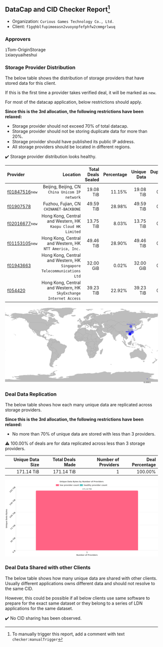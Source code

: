 ## DataCap and CID Checker Report[^1]
 - Organization: `Curious Games Technology Co., Ltd.`
 - Client: `f1gqhblfupimeeasn2vuoyopfefphfw2cmmgrlwuq`
### Approvers
`1`Tom-OriginStorage<br/>`1`xiaoyuaiheshui

### Storage Provider Distribution
The below table shows the distribution of storage providers that have stored data for this client.

If this is the first time a provider takes verified deal, it will be marked as `new`.

For most of the datacap application, below restrictions should apply.

**Since this is the 3rd allocation, the following restrictions have been relaxed:**
 - Storage provider should not exceed 70% of total datacap.
 - Storage provider should not be storing duplicate data for more than 20%.
 - Storage provider should have published its public IP address.
 - All storage providers should be located in different regions.

✔️ Storage provider distribution looks healthy.

| Provider                                                    |                                                                  Location | Total Deals Sealed | Percentage | Unique Data | Duplicate Deals |
| :---------------------------------------------------------- | ------------------------------------------------------------------------: | -----------------: | ---------: | ----------: | --------------: |
| [f01847516](https://filfox.info/en/address/f01847516)`new`  |                        Beijing, Beijing, CN<br/>`China Unicom IP network` |          19.08 TiB |     11.15% |   19.08 TiB |           0.00% |
| [f01907578](https://filfox.info/en/address/f01907578)       |                                Fuzhou, Fujian, CN<br/>`CHINANET-BACKBONE` |          49.59 TiB |     28.98% |   49.59 TiB |           0.00% |
| [f02016677](https://filfox.info/en/address/f02016677)`new`  |           Hong Kong, Central and Western, HK<br/>`Kaopu Cloud HK Limited` |          13.75 TiB |      8.03% |   13.75 TiB |           0.00% |
| [f01153105](https://filfox.info/en/address/f01153105)`new`  |                Hong Kong, Central and Western, HK<br/>`NTT America, Inc.` |          49.46 TiB |     28.90% |   49.46 TiB |           0.00% |
| [f01943663](https://filfox.info/en/address/f01943663)       | Hong Kong, Central and Western, HK<br/>`Singapore Telecommunications Ltd` |          32.00 GiB |      0.02% |   32.00 GiB |           0.00% |
| [f054420](https://filfox.info/en/address/f054420)           |      Hong Kong, Central and Western, HK<br/>`SkyExchange Internet Access` |          39.23 TiB |     22.92% |   39.23 TiB |           0.00% |

![Provider Distribution](https://raw.githubusercontent.com/data-preservation-programs/filplus-checker-assets/main/filecoin-project/filecoin-plus-large-datasets/issues/1088/1675661991586.png)
### Deal Data Replication
The below table shows how each many unique data are replicated across storage providers.

**Since this is the 3rd allocation, the following restrictions have been relaxed:**
- No more than 70% of unique data are stored with less than 3 providers.

⚠️ 100.00% of deals are for data replicated across less than 3 storage providers.

| Unique Data Size | Total Deals Made | Number of Providers | Deal Percentage |
| ---------------: | ---------------: | ------------------: | --------------: |
|       171.14 TiB |       171.14 TiB |                   1 |         100.00% |

![Replication Distribution](https://raw.githubusercontent.com/data-preservation-programs/filplus-checker-assets/main/filecoin-project/filecoin-plus-large-datasets/issues/1088/1675661992283.png)
### Deal Data Shared with other Clients
The below table shows how many unique data are shared with other clients.
Usually different applications owns different data and should not resolve to the same CID.

However, this could be possible if all below clients use same software to prepare for the exact same dataset or they belong to a series of LDN applications for the same dataset.

✔️ No CID sharing has been observed.

[^1]: To manually trigger this report, add a comment with text `checker:manualTrigger`
